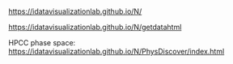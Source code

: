 # 

https://idatavisualizationlab.github.io/N/

https://idatavisualizationlab.github.io/N/getdatahtml

HPCC phase space: https://idatavisualizationlab.github.io/N/PhysDiscover/index.html
